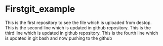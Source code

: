 # Firstgit_example
This is the first repository to see the file which is uploaded from destop.
This is the second line which is updated in github repository.
This is the third line which is updated in github repository.
This is the fourth line which is updated in git bash and now pushing to the github

